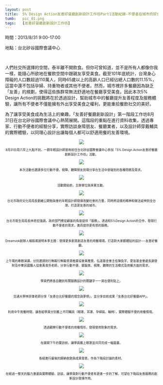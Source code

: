 ```yaml
---
layout: post
title:  5% Design Action友善好餐廳創新設計工作坊Part1活動紀錄-不便者在城市的好食體驗
tumb:   pic_01.png
tags:   [友善好餐廳創新設計工作坊]
---
```


<style>
.singlepost-image {
	text-align: center;
}

.singlepost-image-message {
	font-size: 10px;
}
</style>

<p>時間：2013/8/31  9:00-17:00</p>
<p>地點：台北矽谷國際會議中心</p>
<br>
<p>
	人們社交所選擇的空間，泰半離不開飲食。但你可曾知道，並不是所有人都像你我一樣，能隨心所欲地在餐飲空間中跟親友享受美食。截至101年底統計，台灣身心障礙的人口數超過110萬人，同時65歲以上的高齡人口已經佔總人口數的11.15%，這當中還不包括孕婦、持重物者或其他不便者。然而，城市裡許多餐廳因為缺乏「友善」的規劃，使得這些族群常無法舒適地在餐廳享受美食。因此本次5% Design Action的挑戰將在於透過設計，幫助城市中的餐廳提升友善程度及服務體驗，讓所有不便者不僅能擁有外出享受美食之權利，更能重拾餐飲社交的美好。
</p>
<p>
	為了讓享受美食成為生活上的樂趣，「友善好餐廳創新設計」第一階段工作坊8月31日在台北矽谷國際會議中心熱鬧展開。這階段的重點在進行資料收集，透過專家、行動不便者的經驗分享，實際訪談身障朋友、餐廳業者，以及設計師穿戴輔具的實際體驗，以同理心設計出讓每個人都可以舒適用餐的友善環境。
</p>

<div class="singlepost-image">
	<img class="singlepost-image-img" src="{{ site.url }}/images/a1.jpg" />
	<p class="singlepost-image-message">8月31日周六早上九點不到，一群年輕設計師冒雨前往台北矽谷國際會議中心參加「5% Design Action友善好餐廳創新設計工作坊」活動。</p>
</div>
<div class="singlepost-image">
	<img class="singlepost-image-img" src="{{ site.url }}/images/a2.jpg" />
	<p class="singlepost-image-message">本次活動也邀請多位行動不便、視障、聽障朋友到場分享在生活中曾碰到的各種問題及需求。</p>
</div>
<div class="singlepost-image">
	<img class="singlepost-image-img" src="{{ site.url }}/images/a3.jpg" />
	<p class="singlepost-image-message">活動開始前，主辦單位與來賓互動。</p>
</div>
<div class="singlepost-image">
	<img class="singlepost-image-img" src="{{ site.url }}/images/a4.jpg" />
	<p class="singlepost-image-message">台北市政府文化局局長劉維公期勉與會的年輕設計師發揮改變社會的力量，同時將這樣的精神和做法延伸到全台灣，打造更友善的城市。</p>
</div>
<div class="singlepost-image">
	<img class="singlepost-image-img" src="{{ site.url }}/images/a5.jpg" />
	<p class="singlepost-image-message">台北市衛生局局長林奇宏強調，政府部門應從顧客的角度提供「服務」，透過和5%Design Action的合作，發現行動不便者的需求，進而提供更有感的服務。</p>
</div>
<div class="singlepost-image">
	<img class="singlepost-image-img" src="{{ site.url }}/images/a6.jpg" />
	<p class="singlepost-image-message">Dreamvok創辦人楊振甫說明本季主題：發揮更多創意創造友善的用餐環境，打造對大家都體貼的設計──友善好餐廳。</p>
</div>
<div class="singlepost-image">
	<img class="singlepost-image-img" src="{{ site.url }}/images/a7.jpg" />
	<p class="singlepost-image-message">上午場的專題演講，分別邀請到行無礙行無礙資源推廣協會黃雅雯、弘道基金會主任陳奐宇、愛盲基金會處長謝發財及中華民國聾人協會黃淑芬老師，分享行動不便、銀髮族、視障、聽障的生活模式及用餐方面的需求。</p>
</div>
<div class="singlepost-image">
	<img class="singlepost-image-img" src="{{ site.url }}/images/a8.jpg" />
	<p class="singlepost-image-message">學員們將各自聽到有關服務設計的關鍵字一一寫在便利貼上。</p>
</div>
<div class="singlepost-image">
	<img class="singlepost-image-img" src="{{ site.url }}/images/a9.jpg" />
	<p class="singlepost-image-message">交通大學林崇偉老師分享「友善台北好餐廳的理念與夢想」，並分享目前成果「友善台北好餐廳APP」。</p>
</div>
<div class="singlepost-image">
	<img class="singlepost-image-img" src="{{ site.url }}/images/a10.jpg" />
	<p class="singlepost-image-message">利用中午用餐時間，讓各組學員分別戴上不同輔具（眼罩、耳罩、孕婦裝、輪椅），實際體驗不便的用餐情境。</p>
</div>
<div class="singlepost-image">
	<img class="singlepost-image-img" src="{{ site.url }}/images/a11.jpg" />
	<p class="singlepost-image-message">透過觀察行動不便者的用餐情形，發現使用對象的需求。</p>
</div>
<div class="singlepost-image">
	<img class="singlepost-image-img" src="{{ site.url }}/images/a12.jpg" />
	<p class="singlepost-image-message">在展開下午的實訪前，讓學員戴上眼罩並共同完成一幅圖畫。</p>
</div>
<div class="singlepost-image">
	<img class="singlepost-image-img" src="{{ site.url }}/images/a13.jpg" />
	<p class="singlepost-image-message">各組進行最後的歸納收斂與成果發表，作為下階段討論的素材。</p>
</div>
<div class="singlepost-image">
	<img class="singlepost-image-img" src="{{ site.url }}/images/a14.jpg" />
	<p class="singlepost-image-message">在經過一整天的腦力激盪與實際體驗、訪談，讓學員對行動不便者有更進一步的了解，可望在下階段友善服務的創新設計發揮作用。</p>
</div>
